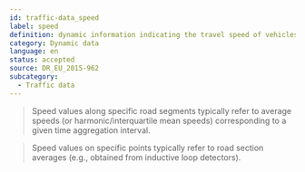 ```yaml
---
id: traffic-data_speed
label: speed
definition: dynamic information indicating the travel speed of vehicles passing from a specific point or along a specific road segment within a given time aggregation interval.
category: Dynamic data
language: en
status: accepted
source: DR_EU_2015-962
subcategory:
  - Traffic data
---
```


>Speed values along specific road segments typically refer to average speeds (or harmonic/interquartile mean speeds) corresponding to a given time aggregation interval.

>Speed values on specific points typically refer to road section averages (e.g., obtained from inductive loop detectors).

